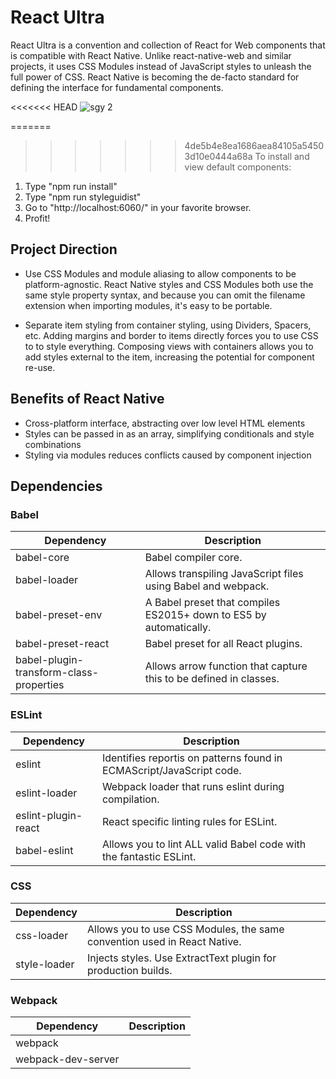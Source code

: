 # React Ultra

React Ultra is a convention and collection of React for Web components that is compatible with React Native. Unlike react-native-web and similar projects, it uses CSS Modules instead of JavaScript styles to unleash the full power of CSS. React Native is becoming the de-facto standard for defining the interface for fundamental components.

<<<<<<< HEAD
![sgy 2](https://user-images.githubusercontent.com/16523191/39089800-e9987550-4583-11e8-902c-1e44dc70c4d0.gif)


=======
>>>>>>> 4de5b4e8ea1686aea84105a54503d10e0444a68a
To install and view default components:

1. Type "npm run install"
2. Type "npm run styleguidist"
3. Go to "http://localhost:6060/" in your favorite browser.
4. Profit!

## Project Direction

* Use CSS Modules and module aliasing to allow components to be platform-agnostic. React Native styles and CSS Modules both use the same style property syntax, and because you can omit the filename extension when importing modules, it's easy to be portable.

* Separate item styling from container styling, using Dividers, Spacers, etc. Adding margins and border to items directly forces you to use CSS to to style everything. Composing views with containers allows you to add styles external to the item, increasing the potential for component re-use.

## Benefits of React Native

* Cross-platform interface, abstracting over low level HTML elements
* Styles can be passed in as an array, simplifying conditionals and style combinations
* Styling via modules reduces conflicts caused by component injection

## Dependencies

### Babel

| Dependency | Description |
| ------------- | ------------- |
| babel-core | Babel compiler core. |
| babel-loader | Allows transpiling JavaScript files using Babel and webpack. |
| babel-preset-env | A Babel preset that compiles ES2015+ down to ES5 by automatically. |
| babel-preset-react | Babel preset for all React plugins. |
| babel-plugin-transform-class-properties | Allows arrow function that capture this to be defined in classes. |

### ESLint

| Dependency | Description |
| ------------- | ------------- |
| eslint | Identifies reportis on patterns found in ECMAScript/JavaScript code. |
| eslint-loader | Webpack loader that runs eslint during compilation. |
| eslint-plugin-react | React specific linting rules for ESLint. |
| babel-eslint | Allows you to lint ALL valid Babel code with the fantastic ESLint. |

### CSS

| Dependency | Description |
| ------------- | ------------- |
| css-loader | Allows you to use CSS Modules, the same convention used in React Native. |
| style-loader | Injects styles. Use ExtractText plugin for production builds. |

### Webpack

| Dependency | Description |
| ------------- | ------------- |
| webpack | |
| webpack-dev-server | |
